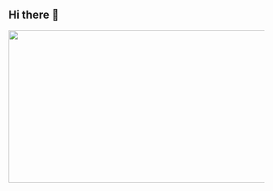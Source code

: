## Hi there 👋


<a href="https://www.gitanimals.org/en_US?utm_medium=image&utm_source=sispo3314&utm_content=farm">
<img
  src="https://render.gitanimals.org/farms/sispo3314"
  width="600"
  height="300"
/>
</a>
<!--
**sispo3314/sispo3314** is a ✨ _special_ ✨ repository because its `README.md` (this file) appears on your GitHub profile.

Here are some ideas to get you started:

- 🔭 I’m currently working on ...
- 🌱 I’m currently learning ...
- 👯 I’m looking to collaborate on ...
- 🤔 I’m looking for help with ...
- 💬 Ask me about ...
- 📫 How to reach me: ...
- 😄 Pronouns: ...
- ⚡ Fun fact: ...
-->

